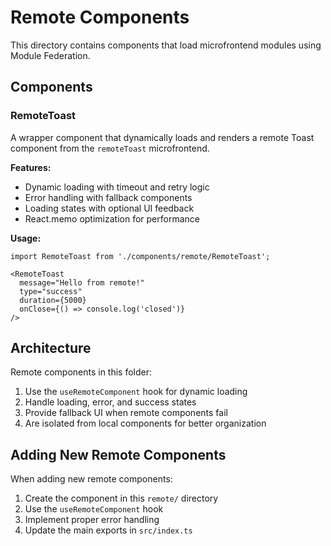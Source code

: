 # Remote Components

This directory contains components that load microfrontend modules using Module Federation.

## Components

### RemoteToast

A wrapper component that dynamically loads and renders a remote Toast component from the `remoteToast` microfrontend.

**Features:**

- Dynamic loading with timeout and retry logic
- Error handling with fallback components
- Loading states with optional UI feedback
- React.memo optimization for performance

**Usage:**

```tsx
import RemoteToast from './components/remote/RemoteToast';

<RemoteToast
  message="Hello from remote!"
  type="success"
  duration={5000}
  onClose={() => console.log('closed')}
/>
```

## Architecture

Remote components in this folder:

1. Use the `useRemoteComponent` hook for dynamic loading
2. Handle loading, error, and success states
3. Provide fallback UI when remote components fail
4. Are isolated from local components for better organization

## Adding New Remote Components

When adding new remote components:

1. Create the component in this `remote/` directory
2. Use the `useRemoteComponent` hook
3. Implement proper error handling
4. Update the main exports in `src/index.ts`
